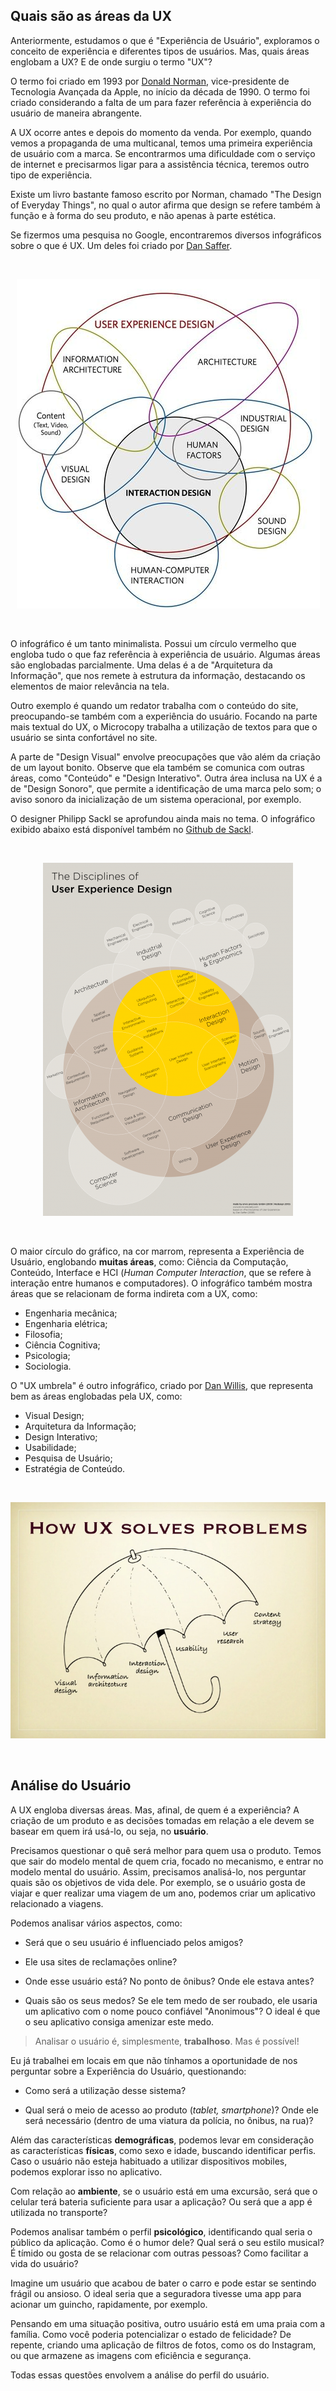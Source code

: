 ## Quais são as áreas da UX

Anteriormente, estudamos o que é "Experiência de Usuário", exploramos o conceito de experiência e diferentes tipos de usuários. Mas, quais áreas englobam a UX? E de onde surgiu o termo "UX"?

O termo foi criado em 1993 por [Donald Norman](https://pt.wikipedia.org/wiki/Donald_Norman), vice-presidente de Tecnologia Avançada da Apple, no início da década de 1990. O termo foi criado considerando a falta de um para fazer referência à experiência do usuário de maneira abrangente.

A UX ocorre antes e depois do momento da venda. Por exemplo, quando vemos a propaganda de uma multicanal, temos uma primeira experiência de usuário com a marca. Se encontrarmos uma dificuldade com o serviço de internet e precisarmos ligar para a assistência técnica, teremos outro tipo de experiência.

Existe um livro bastante famoso escrito por Norman, chamado "The Design of Everyday Things", no qual o autor afirma que design se refere também à função e à forma do seu produto, e não apenas à parte estética.

Se fizermos uma pesquisa no Google, encontraremos diversos infográficos sobre o que é UX. Um deles foi criado por [Dan Saffer](http://www.odannyboy.com/).

<br>

<div align="center">

![Info User Experience Design](images/info-dan-saffer.jpg)

</div>

<br>

O infográfico é um tanto minimalista. Possui um círculo vermelho que engloba tudo o que faz referência à experiência de usuário. Algumas áreas são englobadas parcialmente. Uma delas é a de "Arquitetura da Informação", que nos remete à estrutura da informação, destacando os elementos de maior relevância na tela.

Outro exemplo é quando um redator trabalha com o conteúdo do site, preocupando-se também com a experiência do usuário. Focando na parte mais textual do UX, o Microcopy trabalha a utilização de textos para que o usuário se sinta confortável no site.

A parte de "Design Visual" envolve preocupações que vão além da criação de um layout bonito. Observe que ela também se comunica com outras áreas, como "Conteúdo" e "Design Interativo". Outra área inclusa na UX é a de "Design Sonoro", que permite a identificação de uma marca pelo som; o aviso sonoro da inicialização de um sistema operacional, por exemplo.

O designer Philipp Sackl se aprofundou ainda mais no tema. O infográfico exibido abaixo está disponível também no [Github de Sackl](https://github.com/envisprecisely/disciplines-of-ux).

<br>

<div align="center">

![The Disciplines of User Experience Design](images/the-disciplines-of-User-Experience-Design.png)

</div>

<br>

O maior círculo do gráfico, na cor marrom, representa a Experiência de Usuário, englobando **muitas áreas**, como: Ciência da Computação, Conteúdo, Interface e HCI (*Human Computer Interaction*, que se refere à interação entre humanos e computadores). O infográfico também mostra áreas que se relacionam de forma indireta com a UX, como:

+ Engenharia mecânica;
+ Engenharia elétrica;
+ Filosofia;
+ Ciência Cognitiva;
+ Psicologia;
+ Sociologia.

O "UX umbrela" é outro infográfico, criado por [Dan Willis](http://www.dswillis.com/), que representa bem as áreas englobadas pela UX, como:

+ Visual Design;
+ Arquitetura da Informação;
+ Design Interativo;
+ Usabilidade;
+ Pesquisa de Usuário;
+ Estratégia de Conteúdo.

<br>

<div align="center">

![UX Umbrela](images/ux-umbrela.jpg)

</div>

<br>

## Análise do Usuário

A UX engloba diversas áreas. Mas, afinal, de quem é a experiência? A criação de um produto e as decisões tomadas em relação a ele devem se basear em quem irá usá-lo, ou seja, no **usuário**.

Precisamos questionar o quê será melhor para quem usa o produto. Temos que sair do modelo mental de quem cria, focado no mecanismo, e entrar no modelo mental do usuário. Assim, precisamos analisá-lo, nos perguntar quais são os objetivos de vida dele. Por exemplo, se o usuário gosta de viajar e quer realizar uma viagem de um ano, podemos criar um aplicativo relacionado a viagens.

Podemos analisar vários aspectos, como:

+ Será que o seu usuário é influenciado pelos amigos?

+ Ele usa sites de reclamações online?

+ Onde esse usuário está? No ponto de ônibus? Onde ele estava antes?

+ Quais são os seus medos? Se ele tem medo de ser roubado, ele usaria um aplicativo com o nome pouco confiável "Anonimous"? O ideal é que o seu aplicativo consiga amenizar este medo.

> Analisar o usuário é, simplesmente, **trabalhoso**. Mas é possível!

Eu já trabalhei em locais em que não tínhamos a oportunidade de nos perguntar sobre a Experiência do Usuário, questionando:

+ Como será a utilização desse sistema?

+ Qual será o meio de acesso ao produto (*tablet, smartphone*)? Onde ele será necessário (dentro de uma viatura da polícia, no ônibus, na rua)?

Além das características **demográficas**, podemos levar em consideração as características **físicas**, como sexo e idade, buscando identificar perfis. Caso o usuário não esteja habituado a utilizar dispositivos mobiles, podemos explorar isso no aplicativo.

Com relação ao **ambiente**, se o usuário está em uma excursão, será que o celular terá bateria suficiente para usar a aplicação? Ou será que a app é utilizada no transporte?

Podemos analisar também o perfil **psicológico**, identificando qual seria o público da aplicação. Como é o humor dele? Qual será o seu estilo musical? É tímido ou gosta de se relacionar com outras pessoas? Como facilitar a vida do usuário?

Imagine um usuário que acabou de bater o carro e pode estar se sentindo frágil ou ansioso. O ideal seria que a seguradora tivesse uma app para acionar um guincho, rapidamente, por exemplo.

Pensando em uma situação positiva, outro usuário está em uma praia com a família. Como você poderia potencializar o estado de felicidade? De repente, criando uma aplicação de filtros de fotos, como os do Instagram, ou que armazene as imagens com eficiência e segurança.

Todas essas questões envolvem a análise do perfil do usuário.
